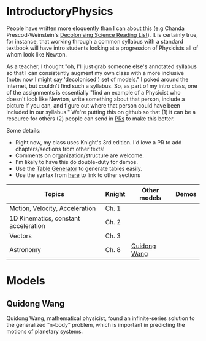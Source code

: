 # IntroductoryPhysics

People have written more eloquently than I can about this (e.g Chanda Prescod-Weinstein's 
[Decolonising Science Reading
List](https://medium.com/@chanda/decolonising-science-reading-list-339fb773d51f#.3yyou2as5)). It
is certainly true, for instance, that  working through a common
syllabus with a standard textbook will have intro students looking at
a progression of Physicists all of whom look like Newton.

As a teacher, I thought "oh, I'll just grab someone else's annotated
syllabus so that I can consistently augment my own class with a more
inclusive (note: now I might say 'decolonised') set of models." I
poked around the internet, but couldn't find such a syllabus. So, as
part of my intro class, one of the assignments is essentially "find an
example of a Physicist who doesn't look like Newton, write something
about that person, include a picture if you can, and figure out where
that person could have been included in our syllabus." We're putting
this on github so that (1) it can be a resource for others (2) people
can send in
[PRs](https://help.github.com/articles/about-pull-requests/) to make
this better.

Some details:

* Right now, my class uses Knight's 3rd edition. I'd love a PR to add
  chapters/sections from other texts!
* Comments on organization/structure are welcome.
* I'm likely to have this do double-duty for demos.
* Use the [Table Generator](http://www.tablesgenerator.com/markdown_tables) to generate tables easily.
* Use the syntax from [here](http://stackoverflow.com/questions/2822089/how-to-link-to-part-of-the-same-document-in-markdown) to link to other sections

| Topics                               | Knight | Other models                  | Demos |
|--------------------------------------|--------|-------------------------------|-------|
| Motion, Velocity, Acceleration       | Ch. 1  |                               |       |
| 1D Kinematics, constant acceleration | Ch. 2  |                               |       |
| Vectors                              | Ch. 3  |                               |       |
| Astronomy                            | Ch. 8  | [Quidong Wang](#quidong-wang) |       |

# Models

## Quidong Wang
Quidong Wang, mathematical physicist, found an infinite-series solution to the generalized “n-body” problem, which is important in predicting the motions of planetary systems.
